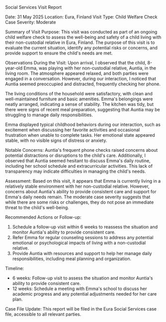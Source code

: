 Social Services Visit Report

Date: 31 May 2025
Location: Eura, Finland
Visit Type: Child Welfare Check
Case Severity: Moderate

Summary of Visit Purpose:
This visit was conducted as part of an ongoing child welfare check to assess the well-being and safety of a child living with their non-custodial relative in Eura, Finland. The purpose of this visit is to evaluate the current situation, identify any potential risks or concerns, and provide support to ensure the child's needs are met.

Observations During the Visit:
Upon arrival, I observed that the child, 8-year-old Emma, was playing with her non-custodial relative, Auntia, in the living room. The atmosphere appeared relaxed, and both parties were engaged in a conversation. However, during our interaction, I noticed that Auntia seemed preoccupied and distracted, frequently checking her phone.

The living conditions of the household were satisfactory, with clean and well-maintained furniture and basic amenities. Emma's belongings were neatly arranged, indicating a sense of stability. The kitchen was tidy, but there were signs of recent meal preparation, suggesting that Auntia may be struggling to manage daily responsibilities.

Emma displayed typical childhood behaviors during our interaction, such as excitement when discussing her favorite activities and occasional frustration when unable to complete tasks. Her emotional state appeared stable, with no visible signs of distress or anxiety.

Notable Concerns:
Auntia's frequent phone checks raised concerns about potential distractions or disruptions to the child's care. Additionally, I observed that Auntia seemed hesitant to discuss Emma's daily routine, including her school schedule and extracurricular activities. This lack of transparency may indicate difficulties in managing the child's needs.

Assessment:
Based on this visit, it appears that Emma is currently living in a relatively stable environment with her non-custodial relative. However, concerns about Auntia's ability to provide consistent care and support for Emma's daily needs remain. The moderate case severity suggests that while there are some risks or challenges, they do not pose an immediate threat to the child's well-being.

Recommended Actions or Follow-up:
1. Schedule a follow-up visit within 6 weeks to reassess the situation and monitor Auntia's ability to provide consistent care.
2. Refer Emma for regular counseling sessions to address any potential emotional or psychological impacts of living with a non-custodial relative.
3. Provide Auntia with resources and support to help her manage daily responsibilities, including meal planning and organization.

Timeline:
- 6 weeks: Follow-up visit to assess the situation and monitor Auntia's ability to provide consistent care.
- 12 weeks: Schedule a meeting with Emma's school to discuss her academic progress and any potential adjustments needed for her care plan.

Case File Update:
This report will be filed in the Eura Social Services case file, accessible to all relevant parties.